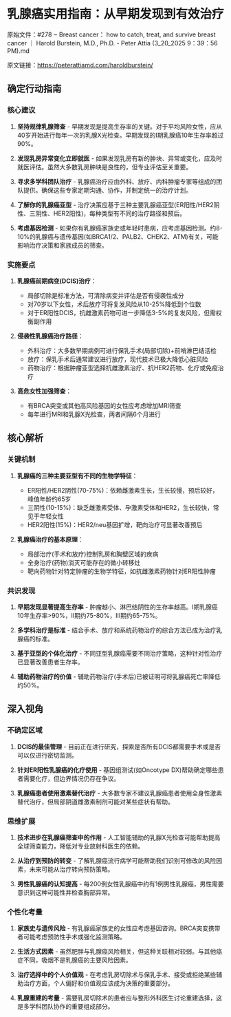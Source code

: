 # 乳腺癌实用指南：从早期发现到有效治疗

原始文件：#278 ‒ Breast cancer： how to catch, treat, and survive breast cancer ｜ Harold Burstein, M.D., Ph.D. - Peter Attia (3_20_2025 9：39：56 PM).md

原文链接：https://peterattiamd.com/haroldburstein/

## 确定行动指南

### 核心建议

1. **坚持规律乳腺筛查** - 早期发现是提高生存率的关键。对于平均风险女性，应从40岁开始进行每年一次的乳腺X光检查。早期发现的I期乳腺癌10年生存率超过90%。

2. **发现乳房异常变化立即就医** - 如果发现乳房有新的肿块、异常或变化，应及时就医评估。虽然大多数乳房肿块是良性的，但专业评估至关重要。

3. **寻求多学科团队治疗** - 乳腺癌治疗应由外科、放疗、内科肿瘤专家等组成的团队提供。确保这些专家定期沟通、协作，并制定统一的治疗计划。

4. **了解你的乳腺癌亚型** - 治疗决策应基于三种主要乳腺癌亚型(ER阳性/HER2阴性、三阴性、HER2阳性)，每种类型有不同的治疗路径和预后。

5. **考虑基因检测** - 如果你有乳腺癌家族史或年轻时患病，应考虑基因检测。约8-10%的乳腺癌与遗传基因(如BRCA1/2、PALB2、CHEK2、ATM)有关，可能影响治疗决策和家族成员的筛查。

### 实施要点

1. **乳腺癌前期病变(DCIS)治疗**：
   - 局部切除是标准方法，可清除病变并评估是否有侵袭性成分
   - 对70岁以下女性，术后放疗可将复发风险从10-25%降低到个位数
   - 对于ER阳性DCIS，抗雌激素药物可进一步降低3-5%的复发风险，但需权衡副作用

2. **侵袭性乳腺癌治疗路径**：
   - 外科治疗：大多数早期病例可进行保乳手术(局部切除)+前哨淋巴结活检
   - 放疗：保乳手术后通常建议进行放疗，现代技术已极大降低心脏风险
   - 药物治疗：根据肿瘤亚型选择抗雌激素治疗、抗HER2药物、化疗或免疫治疗

3. **高危女性加强筛查**：
   - 有BRCA突变或其他高风险基因的女性应考虑增加MRI筛查
   - 每年进行MRI和乳腺X光检查，两者间隔6个月进行

## 核心解析

### 关键机制

1. **乳腺癌的三种主要亚型有不同的生物学特征**：
   - ER阳性/HER2阴性(70-75%)：依赖雌激素生长，生长较慢，预后较好，峰值年龄约65岁
   - 三阴性(10-15%)：缺乏雌激素受体、孕激素受体和HER2，生长较快，常见于年轻女性
   - HER2阳性(15%)：HER2/neu基因扩增，靶向治疗可显著改善预后

2. **乳腺癌治疗的基本原理**：
   - 局部治疗(手术和放疗)控制乳房和胸壁区域的疾病
   - 全身治疗(药物)消灭可能存在的微小转移灶
   - 靶向药物针对特定肿瘤的生物学特征，如抗雌激素药物针对ER阳性肿瘤

### 共识发现

1. **早期发现显著提高生存率** - 肿瘤越小、淋巴结阴性的生存率越高。I期乳腺癌10年生存率>90%，II期约75-80%，III期约65-75%。

2. **多学科治疗是标准** - 结合手术、放疗和系统药物治疗的综合方法已成为治疗乳腺癌的标准。

3. **基于亚型的个体化治疗** - 不同亚型乳腺癌需要不同治疗策略，这种针对性治疗已显著改善患者生存率。

4. **辅助药物治疗的价值** - 辅助药物治疗(手术后)已被证明可将乳腺癌死亡率降低约50%。

## 深入视角

### 不确定区域

1. **DCIS的最佳管理** - 目前正在进行研究，探索是否所有DCIS都需要手术或是否可以仅进行密切监测。

2. **针对ER阳性乳腺癌的化疗使用** - 基因组测试(如Oncotype DX)帮助确定哪些患者需要化疗，但边界情况仍存在争议。

3. **乳腺癌患者使用激素替代治疗** - 大多数专家不建议乳腺癌患者使用全身性激素替代治疗，但局部阴道雌激素制剂可能对某些症状有帮助。

### 思维扩展

1. **技术进步在乳腺癌筛查中的作用** - 人工智能辅助的乳腺X光检查可能帮助提高全球筛查能力，降低对专业放射科医生的依赖。

2. **从治疗到预防的转变** - 了解乳腺癌流行病学可能帮助我们识别可修改的风险因素，未来可能从治疗转向预防策略。

3. **男性乳腺癌的认知提高** - 每200例女性乳腺癌中约有1例男性乳腺癌，男性需要意识到这种可能性并检查胸部异常。

### 个性化考量

1. **家族史与遗传风险** - 有乳腺癌家族史的女性应考虑基因咨询。BRCA突变携带者可能考虑预防性手术或强化监测策略。

2. **生活方式因素** - 虽然肥胖与乳腺癌风险相关，但这种关联相对较弱。与其他癌症不同，吸烟不是乳腺癌的主要风险因素。

3. **治疗选择中的个人价值观** - 在考虑乳房切除术与保乳手术、接受或拒绝某些辅助治疗方面，个人偏好和价值观应该成为决策的重要部分。

4. **乳腺重建的考量** - 需要乳房切除术的患者应与整形外科医生讨论重建选择，这是多学科团队协作的重要组成部分。